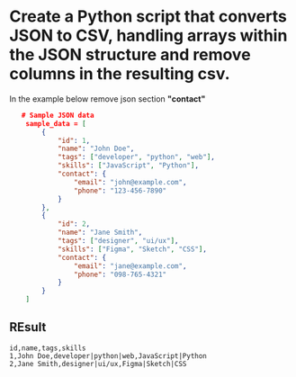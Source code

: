 # Create a Python script that converts JSON to CSV, handling arrays within the JSON structure and remove columns in the resulting csv.
In the example below remove json section **"contact"** 

```json
   # Sample JSON data
    sample_data = [
        {
            "id": 1,
            "name": "John Doe",
            "tags": ["developer", "python", "web"],
            "skills": ["JavaScript", "Python"],
            "contact": {
                "email": "john@example.com",
                "phone": "123-456-7890"
            }
        },
        {
            "id": 2,
            "name": "Jane Smith",
            "tags": ["designer", "ui/ux"],
            "skills": ["Figma", "Sketch", "CSS"],
            "contact": {
                "email": "jane@example.com",
                "phone": "098-765-4321"
            }
        }
    ]
```

## REsult
```csv
id,name,tags,skills
1,John Doe,developer|python|web,JavaScript|Python
2,Jane Smith,designer|ui/ux,Figma|Sketch|CSS
```